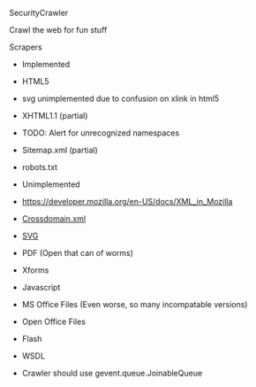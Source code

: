 SecurityCrawler

Crawl the web for fun stuff

Scrapers
* Implemented
 * HTML5
  * svg unimplemented due to confusion on xlink in html5
 * XHTML1.1 (partial)
  * TODO: Alert for unrecognized namespaces
 * Sitemap.xml (partial)
 * robots.txt

* Unimplemented
 * https://developer.mozilla.org/en-US/docs/XML_in_Mozilla
 * [Crossdomain.xml](http://www.adobe.com/devnet/articles/crossdomain_policy_file_spec.html)
 * [SVG](http://www.w3.org/TR/SVG)
 * PDF (Open that can of worms)
  * Xforms
  * Javascript
 * MS Office Files (Even worse, so many incompatable versions)
 * Open Office Files 
 * Flash
 * WSDL

* Crawler should use gevent.queue.JoinableQueue
